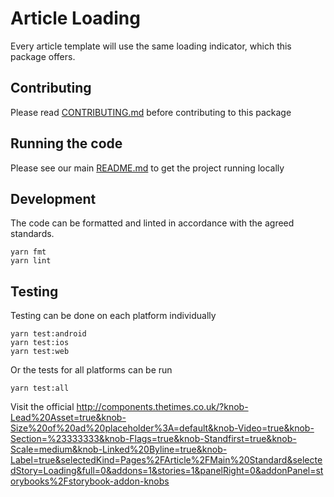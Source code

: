 # Article Loading

Every article template will use the same loading indicator, which this package offers.

## Contributing

Please read [CONTRIBUTING.md](./CONTRIBUTING.md) before contributing to this
package

## Running the code

Please see our main [README.md](../README.md) to get the project running locally

## Development

The code can be formatted and linted in accordance with the agreed standards.

```
yarn fmt
yarn lint
```

## Testing

Testing can be done on each platform individually

```
yarn test:android
yarn test:ios
yarn test:web
```

Or the tests for all platforms can be run

```
yarn test:all
```

Visit the official
http://components.thetimes.co.uk/?knob-Lead%20Asset=true&knob-Size%20of%20ad%20placeholder%3A=default&knob-Video=true&knob-Section=%23333333&knob-Flags=true&knob-Standfirst=true&knob-Scale=medium&knob-Linked%20Byline=true&knob-Label=true&selectedKind=Pages%2FArticle%2FMain%20Standard&selectedStory=Loading&full=0&addons=1&stories=1&panelRight=0&addonPanel=storybooks%2Fstorybook-addon-knobs
